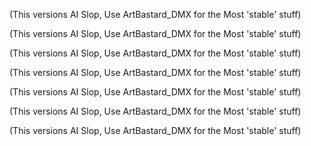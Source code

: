 (This versions AI Slop, Use ArtBastard_DMX for the Most 'stable' stuff)




(This versions AI Slop, Use ArtBastard_DMX for the Most 'stable' stuff)




(This versions AI Slop, Use ArtBastard_DMX for the Most 'stable' stuff)




(This versions AI Slop, Use ArtBastard_DMX for the Most 'stable' stuff)




(This versions AI Slop, Use ArtBastard_DMX for the Most 'stable' stuff)




(This versions AI Slop, Use ArtBastard_DMX for the Most 'stable' stuff)




(This versions AI Slop, Use ArtBastard_DMX for the Most 'stable' stuff)




